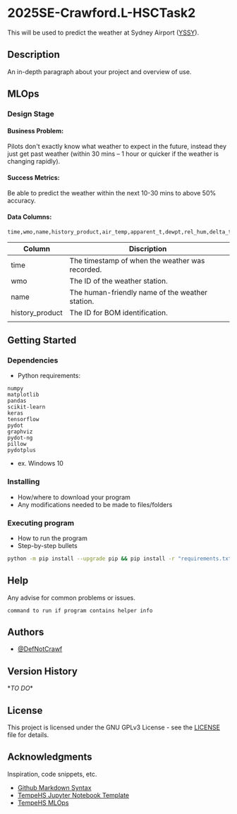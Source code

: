# 2025SE-Crawford.L-HSCTask2

This will be used to predict the weather at Sydney Airport ([YSSY](https://en.wikipedia.org/wiki/Sydney_Airport)).

## Description

An in-depth paragraph about your project and overview of use.

## MLOps

### Design Stage

#### Business Problem:

Pilots don't exactly know what weather to expect in the future, instead they just get past weather (within 30 mins – 1 hour or quicker if the weather is changing rapidly).

#### Success Metrics:

Be able to predict the weather within the next 10-30 mins to above 50% accuracy.

#### Data Columns:

```
time,wmo,name,history_product,air_temp,apparent_t,dewpt,rel_hum,delta_t,wind_dir_deg,wind_spd_kmh,gust_kmh,rain_trace,rain_ten,rain_hour,duration_from_9am,press,lat,lon,location
```

| Column          | Discription                                     |
| --------------- | ----------------------------------------------- |
| time            | The timestamp of when the weather was recorded. |
| wmo             | The ID of the weather station.                  |
| name            | The human-friendly name of the weather station. |
| history_product | The ID for BOM identification.                  |
|                 |                                                 |

## Getting Started

### Dependencies

-   Python requirements:

```
numpy
matplotlib
pandas
scikit-learn
keras
tensorflow
pydot
graphviz
pydot-ng
pillow
pydotplus
```

-   ex. Windows 10

### Installing

-   How/where to download your program
-   Any modifications needed to be made to files/folders

### Executing program

-   How to run the program
-   Step-by-step bullets

```bash
python -m pip install --upgrade pip && pip install -r "requirements.txt" --upgrade
```

## Help

Any advise for common problems or issues.

```
command to run if program contains helper info
```

## Authors

-   [@DefNotCrawf](https://github.com/DefNotCrawf)

## Version History

\*_TO DO_\*

## License

This project is licensed under the GNU GPLv3 License - see the [LICENSE](./LICENSE) file for details.

## Acknowledgments

Inspiration, code snippets, etc.

-   [Github Markdown Syntax](https://docs.github.com/en/get-started/writing-on-github/getting-started-with-writing-and-formatting-on-github/basic-writing-and-formatting-syntax)
-   [TempeHS Jupyter Notebook Template](https://github.com/TempeHS/TempeHS_Jupyter-Notebook_DevContainer)
-   [TempeHS MLOps](https://github.com/TempeHS/Practical-Application-of-NESA-Software-Engineering-MLOps)
